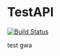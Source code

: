 # TestAPI

[![Build Status](https://dev.azure.com/norshiervani0999/cloudassignment/_apis/build/status/NorShiervani.TestAPI?branchName=master)](https://dev.azure.com/norshiervani0999/cloudassignment/_build/latest?definitionId=1&branchName=master)

test gwa
